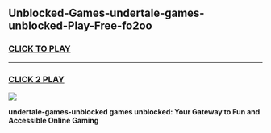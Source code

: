 
## Unblocked-Games-undertale-games-unblocked-Play-Free-fo2oo
<h3>
<a href="https://premium76.site?title=undertale-games-unblocked&ref=18A1">CLICK TO PLAY</a></h3>
<hr>

<h3>
<a href="https://premium76.site?title=undertale-games-unblocked&ref=18A1">CLICK 2 PLAY</a>
  
</h3>

<a href="https://premium76.site?title=undertale-games-unblocked&ref=18A1"><img src="https://clearcache.store/games.png"></a>


**undertale-games-unblocked games unblocked: Your Gateway to Fun and Accessible Online Gaming**

